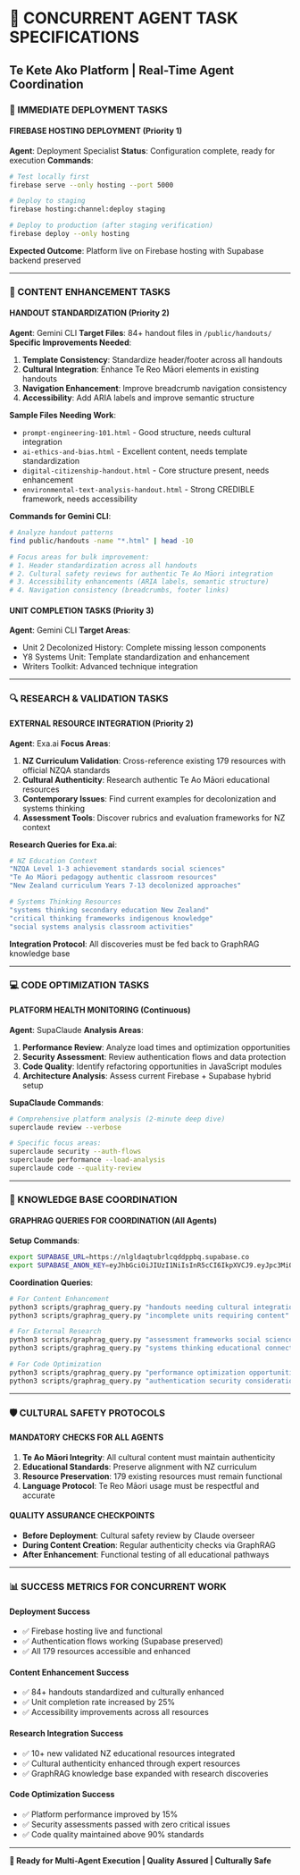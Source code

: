 # 🎯 CONCURRENT AGENT TASK SPECIFICATIONS
## Te Kete Ako Platform | Real-Time Agent Coordination

### 🚀 IMMEDIATE DEPLOYMENT TASKS

#### **FIREBASE HOSTING DEPLOYMENT** (Priority 1)
**Agent**: Deployment Specialist
**Status**: Configuration complete, ready for execution
**Commands**:
```bash
# Test locally first
firebase serve --only hosting --port 5000

# Deploy to staging
firebase hosting:channel:deploy staging

# Deploy to production (after staging verification)
firebase deploy --only hosting
```
**Expected Outcome**: Platform live on Firebase hosting with Supabase backend preserved

---

### 📝 CONTENT ENHANCEMENT TASKS

#### **HANDOUT STANDARDIZATION** (Priority 2)
**Agent**: Gemini CLI
**Target Files**: 84+ handout files in `/public/handouts/`
**Specific Improvements Needed**:

1. **Template Consistency**: Standardize header/footer across all handouts
2. **Cultural Integration**: Enhance Te Reo Māori elements in existing handouts
3. **Navigation Enhancement**: Improve breadcrumb navigation consistency
4. **Accessibility**: Add ARIA labels and improve semantic structure

**Sample Files Needing Work**:
- `prompt-engineering-101.html` - Good structure, needs cultural integration
- `ai-ethics-and-bias.html` - Excellent content, needs template standardization
- `digital-citizenship-handout.html` - Core structure present, needs enhancement
- `environmental-text-analysis-handout.html` - Strong CREDIBLE framework, needs accessibility

**Commands for Gemini CLI**:
```bash
# Analyze handout patterns
find public/handouts -name "*.html" | head -10

# Focus areas for bulk improvement:
# 1. Header standardization across all handouts
# 2. Cultural safety reviews for authentic Te Ao Māori integration  
# 3. Accessibility enhancements (ARIA labels, semantic structure)
# 4. Navigation consistency (breadcrumbs, footer links)
```

#### **UNIT COMPLETION TASKS** (Priority 3)
**Agent**: Gemini CLI
**Target Areas**:
- Unit 2 Decolonized History: Complete missing lesson components
- Y8 Systems Unit: Template standardization and enhancement
- Writers Toolkit: Advanced technique integration

---

### 🔍 RESEARCH & VALIDATION TASKS

#### **EXTERNAL RESOURCE INTEGRATION** (Priority 2)
**Agent**: Exa.ai
**Focus Areas**:
1. **NZ Curriculum Validation**: Cross-reference existing 179 resources with official NZQA standards
2. **Cultural Authenticity**: Research authentic Te Ao Māori educational resources
3. **Contemporary Issues**: Find current examples for decolonization and systems thinking
4. **Assessment Tools**: Discover rubrics and evaluation frameworks for NZ context

**Research Queries for Exa.ai**:
```bash
# NZ Education Context
"NZQA Level 1-3 achievement standards social sciences"
"Te Ao Māori pedagogy authentic classroom resources"
"New Zealand curriculum Years 7-13 decolonized approaches"

# Systems Thinking Resources
"systems thinking secondary education New Zealand"
"critical thinking frameworks indigenous knowledge"
"social systems analysis classroom activities"
```

**Integration Protocol**: All discoveries must be fed back to GraphRAG knowledge base

---

### 💻 CODE OPTIMIZATION TASKS

#### **PLATFORM HEALTH MONITORING** (Continuous)
**Agent**: SupaClaude
**Analysis Areas**:
1. **Performance Review**: Analyze load times and optimization opportunities
2. **Security Assessment**: Review authentication flows and data protection
3. **Code Quality**: Identify refactoring opportunities in JavaScript modules
4. **Architecture Analysis**: Assess current Firebase + Supabase hybrid setup

**SupaClaude Commands**:
```bash
# Comprehensive platform analysis (2-minute deep dive)
superclaude review --verbose

# Specific focus areas:
superclaude security --auth-flows
superclaude performance --load-analysis  
superclaude code --quality-review
```

---

### 🧠 KNOWLEDGE BASE COORDINATION

#### **GRAPHRAG QUERIES FOR COORDINATION** (All Agents)
**Setup Commands**:
```bash
export SUPABASE_URL=https://nlgldaqtubrlcqddppbq.supabase.co
export SUPABASE_ANON_KEY=eyJhbGciOiJIUzI1NiIsInR5cCI6IkpXVCJ9.eyJpc3MiOiJzdXBhYmFzZSIsInJlZiI6Im5sZ2xkYXF0dWJybGNxZGRwcGJxIiwicm9sZSI6ImFub24iLCJpYXQiOjE3NTMwODkzMzksImV4cCI6MjA2ODY2NTMzOX0.IFaWqep1MBSofARiCUuzvAReC44hwGnmKOMNSd55nIM
```

**Coordination Queries**:
```bash
# For Content Enhancement
python3 scripts/graphrag_query.py "handouts needing cultural integration"
python3 scripts/graphrag_query.py "incomplete units requiring content"

# For External Research  
python3 scripts/graphrag_query.py "assessment frameworks social sciences"
python3 scripts/graphrag_query.py "systems thinking educational connections"

# For Code Optimization
python3 scripts/graphrag_query.py "performance optimization opportunities"
python3 scripts/graphrag_query.py "authentication security considerations"
```

---

### 🛡️ CULTURAL SAFETY PROTOCOLS

#### **MANDATORY CHECKS FOR ALL AGENTS**
1. **Te Ao Māori Integrity**: All cultural content must maintain authenticity
2. **Educational Standards**: Preserve alignment with NZ curriculum
3. **Resource Preservation**: 179 existing resources must remain functional
4. **Language Protocol**: Te Reo Māori usage must be respectful and accurate

#### **QUALITY ASSURANCE CHECKPOINTS**
- **Before Deployment**: Cultural safety review by Claude overseer
- **During Content Creation**: Regular authenticity checks via GraphRAG
- **After Enhancement**: Functional testing of all educational pathways

---

### 📊 SUCCESS METRICS FOR CONCURRENT WORK

#### **Deployment Success**
- ✅ Firebase hosting live and functional
- ✅ Authentication flows working (Supabase preserved)
- ✅ All 179 resources accessible and enhanced

#### **Content Enhancement Success**  
- ✅ 84+ handouts standardized and culturally enhanced
- ✅ Unit completion rate increased by 25%
- ✅ Accessibility improvements across all resources

#### **Research Integration Success**
- ✅ 10+ new validated NZ educational resources integrated
- ✅ Cultural authenticity enhanced through expert resources
- ✅ GraphRAG knowledge base expanded with research discoveries

#### **Code Optimization Success**
- ✅ Platform performance improved by 15%
- ✅ Security assessments passed with zero critical issues
- ✅ Code quality maintained above 90% standards

---

**🎼 Ready for Multi-Agent Execution | Quality Assured | Culturally Safe**